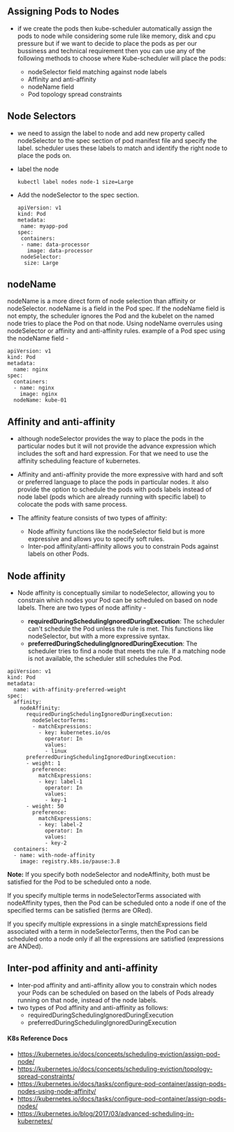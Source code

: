 ## Assigning Pods to Nodes
- if we create the pods then kube-scheduler automatically assign the pods to node while considering some rule like memory, disk and cpu pressure but if we want to decide to place the pods as per our bussiness and technical requirement then you can use any of the following methods to choose where Kube-scheduler will place the pods:
  
  - nodeSelector field matching against node labels
  - Affinity and anti-affinity
  - nodeName field
  - Pod topology spread constraints

## Node Selectors
- we need to assign the label to node and add new property called nodeSelector to the spec section of pod manifest file and specify the label. scheduler uses these labels to match and identify the right node to place the pods on.
  
- label the node
  ```
  kubectl label nodes node-1 size=Large
  ```
- Add the nodeSelector to the spec section.
  ```
  apiVersion: v1
  kind: Pod
  metadata:
   name: myapp-pod
  spec:
   containers:
   - name: data-processor
     image: data-processor
   nodeSelector:
    size: Large
  ```
## nodeName

nodeName is a more direct form of node selection than affinity or nodeSelector. nodeName is a field in the Pod spec. If the nodeName field is not empty, the scheduler ignores the Pod and the kubelet on the named node tries to place the Pod on that node. Using nodeName overrules using nodeSelector or affinity and anti-affinity rules. example of a Pod spec using the nodeName field -
```
apiVersion: v1
kind: Pod
metadata:
  name: nginx
spec:
  containers:
  - name: nginx
    image: nginx
  nodeName: kube-01
```
## Affinity and anti-affinity
- although nodeSelector provides the way to place the pods in the particular nodes but it will not provide the advance expression which includes the soft and hard expression. For that we need to use the affinity scheduling feacture of kubernetes.
- Affinity and anti-affinity provide the more expressive with hard and soft or preferred language to place the pods in particular nodes. it also provide the option to schedule the pods with pods labels instead of node label (pods which are already running with specific label) to colocate the pods with same process.
- The affinity feature consists of two types of affinity:
  
  - Node affinity functions like the nodeSelector field but is more expressive and allows you to specify soft rules.
  - Inter-pod affinity/anti-affinity allows you to constrain Pods against labels on other Pods.
    
## Node affinity

- Node affinity is conceptually similar to nodeSelector, allowing you to constrain which nodes your Pod can be scheduled on based on node labels. There are two types of node affinity -
  
  - **requiredDuringSchedulingIgnoredDuringExecution**: The scheduler can't schedule the Pod unless the rule is met. This functions like nodeSelector, but with a more expressive syntax.
  - **preferredDuringSchedulingIgnoredDuringExecution**: The scheduler tries to find a node that meets the rule. If a matching node is not available, the scheduler still schedules the Pod.

```
apiVersion: v1
kind: Pod
metadata:
  name: with-affinity-preferred-weight
spec:
  affinity:
    nodeAffinity:
      requiredDuringSchedulingIgnoredDuringExecution:
        nodeSelectorTerms:
        - matchExpressions:
          - key: kubernetes.io/os
            operator: In
            values:
            - linux
      preferredDuringSchedulingIgnoredDuringExecution:
      - weight: 1
        preference:
          matchExpressions:
          - key: label-1
            operator: In
            values:
            - key-1
      - weight: 50
        preference:
          matchExpressions:
          - key: label-2
            operator: In
            values:
            - key-2
  containers:
  - name: with-node-affinity
    image: registry.k8s.io/pause:3.8
```

**Note:**
If you specify both nodeSelector and nodeAffinity, both must be satisfied for the Pod to be scheduled onto a node.

If you specify multiple terms in nodeSelectorTerms associated with nodeAffinity types, then the Pod can be scheduled onto a node if one of the specified terms can be satisfied (terms are ORed).

If you specify multiple expressions in a single matchExpressions field associated with a term in nodeSelectorTerms, then the Pod can be scheduled onto a node only if all the expressions are satisfied (expressions are ANDed).

## Inter-pod affinity and anti-affinity

- Inter-pod affinity and anti-affinity allow you to constrain which nodes your Pods can be scheduled on based on the labels of Pods already running on that node, instead of the node labels.
- two types of Pod affinity and anti-affinity as follows:
  - requiredDuringSchedulingIgnoredDuringExecution
  - preferredDuringSchedulingIgnoredDuringExecution

  
#### K8s Reference Docs
- https://kubernetes.io/docs/concepts/scheduling-eviction/assign-pod-node/
- https://kubernetes.io/docs/concepts/scheduling-eviction/topology-spread-constraints/
- https://kubernetes.io/docs/tasks/configure-pod-container/assign-pods-nodes-using-node-affinity/
- https://kubernetes.io/docs/tasks/configure-pod-container/assign-pods-nodes/  
- https://kubernetes.io/blog/2017/03/advanced-scheduling-in-kubernetes/







